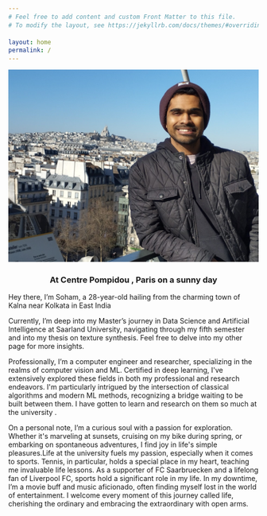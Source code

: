 ```yaml
---
# Feel free to add content and custom Front Matter to this file.
# To modify the layout, see https://jekyllrb.com/docs/themes/#overriding-theme-defaults

layout: home
permalink: /
---
```


![Myself](images/home_bio.jpg "Centre Pompideu ,Paris")

 
### <center>At Centre Pompidou , Paris on a sunny day</center>




Hey there, I’m Soham, a 28-year-old hailing from the charming town of Kalna near Kolkata in East India

Currently, I’m deep into my Master’s journey in Data Science and Artificial Intelligence at Saarland University, navigating through my fifth semester and into my thesis on texture synthesis. Feel free to delve into my other page for more insights.

Professionally, I’m a computer engineer and researcher, specializing in the realms of computer vision and ML. Certified in deep learning, I've extensively explored these fields in both my professional and research endeavors. I'm particularly intrigued by the intersection of classical algorithms and modern ML methods, recognizing a bridge waiting to be built between them. I have gotten to learn and research on them so much at the university . 

On a personal note, I’m a curious soul with a passion for exploration. Whether it's marveling at sunsets, cruising on my bike during spring, or embarking on spontaneous adventures, I find joy in life's simple pleasures.Life at the university fuels my passion, especially when it comes to sports. Tennis, in particular, holds a special place in my heart, teaching me invaluable life lessons. As a supporter of FC Saarbruecken and a lifelong fan of Liverpool FC, sports hold a significant role in my life.
In my downtime, I’m a movie buff and music aficionado, often finding myself lost in the world of entertainment. I welcome every moment of this journey called life, cherishing the ordinary and embracing the extraordinary with open arms.

